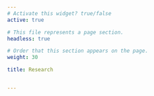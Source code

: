 ```yaml
---
# Activate this widget? true/false
active: true

# This file represents a page section.
headless: true

# Order that this section appears on the page.
weight: 30

title: Research


---
```

